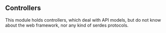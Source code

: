 ## Controllers

This module holds controllers, which deal with API models, but do not know about the web framework, nor any kind of
serdes protocols.